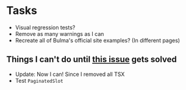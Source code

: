 # Tasks
* Visual regression tests?
* Remove as many warnings as I can
* Recreate all of Bulma's official site examples? (In different pages)

## Things I can't do until [this issue](https://github.com/vuejs/vue-cli/issues/6911) gets solved
* Update: Now I can! Since I removed all TSX
* Test `PaginatedSlot`
